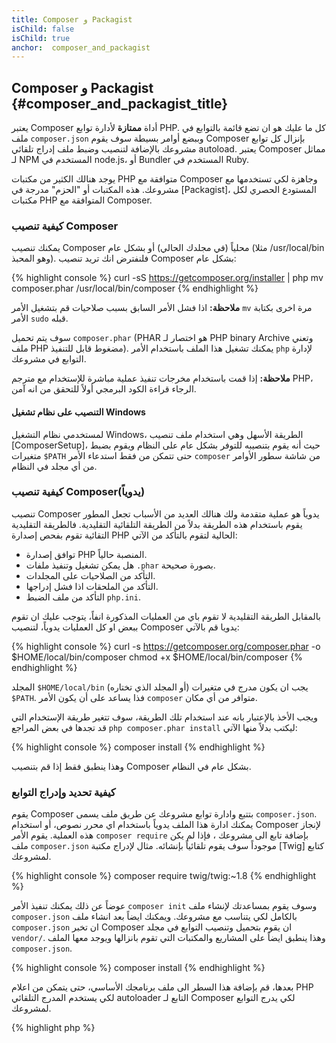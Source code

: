 ```yaml
---
title: Composer و Packagist
isChild: false
isChild: true
anchor:  composer_and_packagist
---
```


## Composer و Packagist {#composer_and_packagist_title}

يعتبر Composer أداة **ممتازة** لأدارة توابع PHP. كل ما عليك هو ان تضع قائمة بالتوابع في ملف `composer.json` وببضع أوامر
بسيطة سوف يقوم Composer بإنزال كل توابع مشروعك بالإضافة لتنصيب وضبط ملف إدراج تلقائي autoload.
يعتبر Composer مماثل لـ NPM المستخدم في node.js، أو Bundler المستخدم في Ruby.

يوجد هنالك الكثير من مكتبات PHP متوافقة مع Composer وجاهزة لكي تستخدمها مع مشروعك. هذه المكتبات أو "الحزم" مدرجة
في [Packagist]، المستودع الحصري لكل مكتبات PHP المتوافقة مع Composer.

### كيفية تنصيب Composer

يمكنك تنصيب Composer محلياً (في مجلدك الحالي) أو بشكل عام (مثلا /usr/local/bin وهو المحبذ).
فلنفترض انك تريد تنصيب Composer بشكل عام:

{% highlight console %}
curl -sS https://getcomposer.org/installer | php
mv composer.phar /usr/local/bin/composer
{% endhighlight %}

**ملاحظة:** اذا فشل الأمر السابق بسبب صلاحيات قم بتشغيل الأمر `mv` مرة اخرى بكتابة الأمر `sudo` قبله.

سوف يتم تحميل `composer.phar` (PHAR هو اختصار لـ PHP binary Archive وتعني ملف PHP مضغوط قابل للتنفيذ). يمكنك
تشغيل هذا الملف باستخدام الأمر `php` لإدارة التوابع في مشروعك.

**ملاحظة:** إذا قمت باستخدام مخرجات تنفيذ عملية مباشرة للإستخدام مع مترجم PHP، الرجاء قراءة
الكود البرمجي أولاً للتحقق من انه آمن.

#### التنصيب على نظام تشغيل Windows

لمستخدمي نظام التشغيل Windows، الطريقة الأسهل وهي استخدام ملف تنصيب [ComposerSetup]، حيث أنه يقوم
بتنصيبه للتوفر بشكل عام على النظام ويقوم بضبط متغيرات `$PATH` حتى تتمكن من فقط استدعاء الأمر `composer`
من شاشة سطور الأوامر من أي مجلد في النظام.

### كيفية تنصيب Composer(يدوياً)

تنصيب Composer يدوياً هو عملية متقدمة ولك هنالك العديد من الأسباب تجعل المطور يقوم باستخدام هذه الطريقة بدلاً
من الطريقة التلقائية التقليدية. فالطريقة التقليدية التقائية تقوم بفحص إصدارة PHP الحالية لتقوم بالتأكد من الآتي:

- توافق إصدارة PHP المنصبة حالياً.
- هل يمكن تشغيل وتنفيذ ملفات `.phar` بصورة صحيحة.
- التأكد من الصلاحيات على المجلدات.
- التأكد من الملحقات اذا فشل إدراجها.
- التأكد من ملف الضبط `php.ini`.

بالمقابل الطريقة التقليدية لا تقوم باي من العمليات المذكورة انفاً، يتوجب عليك ان تقوم ببعض او كل العمليات
يدوياً، لتنصيب Composer يدويا قم بالآتي:

{% highlight console %}
curl -s https://getcomposer.org/composer.phar -o $HOME/local/bin/composer
chmod +x $HOME/local/bin/composer
{% endhighlight %}

المجلد `$HOME/local/bin` (أو المجلد الذي تختاره) يجب ان يكون مدرج في متغيرات `$PATH`. فذا يساعد على أن
يكون الأمر `composer` متوافر من أي مكان.

ويجب الأخذ بالإعتبار بانه عند استخدام تلك الطريقة، سوف تتغير طريقة الإستخدام التي قد تجدها في بعض المراجع
`php composer.phar install` ليكتب بدلاً منها الآتي:

{% highlight console %}
composer install
{% endhighlight %}

وهذا ينطبق فقط إذا قم بتنصيب Composer بشكل عام في النظام.

### كيفية تحديد وإدراج التوابع

يقوم Composer بتتبع وادارة توابع مشروعك عن طريق ملف يسمى `composer.json`. يمكنك ادارة هذا الملف يدوياً
باستخدام اي محرر نصوص، أو استخدام Composer لإنجاز هذه العملية. يقوم الأمر `composer require` بإضافة تابع
الى مشروعك ، فإذا لم يكن ملف `composer.json` موجوداً سوف يقوم تلقائياً بإنشائه.
مثال لإدراج مكتبة [Twig] كتابع لمشروعك.

{% highlight console %}
composer require twig/twig:~1.8
{% endhighlight %}

عوضاً عن ذلك يمكنك تنفيذ الأمر `composer init` وسوف يقوم بمساعدتك لإنشاء ملف `composer.json` بالكامل لكي
يتناسب مع مشروعك. ويمكنك ايضاً بعد انشاء ملف `composer.json` ان تخبر Composer ان يقوم بتحميل وتنصيب التوابع
في مجلد `vendor/`. وهذا ينطبق ايضاً على المشاريع والمكتبات التي تقوم بانزالها ويوجد معها الملف `composer.json`.

{% highlight console %}
composer install
{% endhighlight %}

بعدها، قم بإضافة هذا السطر الى ملف برنامجك الأساسي، حتى يتمكن من اعلام PHP لكي يستخدم المدرج التلقائي autoloader
التابع لـ Composer لكي يدرج التوابع لمشروعك.

{% highlight php %}
<?php
require 'vendor/autoload.php';
{% endhighlight %}

يمكنك الآن استخدام توابع مشروعك وسيتم إدراجهم تلقائياً باستخدام autoloader.

### تحديث التوابع

يقوم Composer بإنشاء ملف بإسم `composer.lock` بحيث يقوم بحفظ ارقام إصدارات كل تابع يقوم بتحميله عن أول تنفيذ
للأمر `composer install`. إذا كنت تشارك مشروعك مع مطورين آخرين وملف `composer.lock` هو جزء من ملفاتك، فعندما يقوم
احدهم بتنفيذ الأمر `composer install` سوف يحصل على نفس الإصدارات الموجودة لديك.
لتحديث التوابع قم بتنفيذ الأمر `composer update`.

تكون هذه العملية مفيدة عندما تكون متطلباتك من التوابع محددة بمرونة، فمثلا تتطلب لمشروعك تابع بالإصدار
`~1.8` بمعنى "كل الإصدارات الأجدد من 1.8.0، والأقل من 2.0.x-dev". يمكنك ايضاً استخدام `*` `1.8.*` لتحديد الكل من خانة واحدة.
فالآن عند تنفيذ الأمر `composer update` سوف يقوم Composer بتحديث كل توابعك الى النسخة الأحدث بناء على ما قد حددته سلفاً كمطلب.

### تنبيهات التحديثات

لكي تصل لك تنبيهات عند صدور إصدارات جديدة من التوابع يمكنك التسجيل في [VersionEye]، وهي خدمة يمكنها متابعة حسابك في كل من
GitHub و BitBucket بحثاً في داخل ملفات `composer.json`، وتقوم بإرسال بريد إلكتروني عند صدور تحديثات جديدة.

### فحص مشاكل الأمان في توابعك

[Security Advisories Checker] هي خدمة و أداة تعمل على سطور الأوامر، بحيث تقوم باختبار ملف `composer.lock` وتقوم بإخبارك
إذا ما كان هنالك حاجة لتحديث اي من التوابع.

### التحكم في التوابع العامة باستخدام Composer

يمكن ل Composer التحكم في التوابع وملفاتها التنفيذية ايضاً. طريقة الإستخدام واضحة جداً، كل ما عليك فعله هو ادراج كلمة `global`
قبل تنفيذ الأمر. مثلا إذا كنت تريد تنصيب الأداة PHPUnit واستخدامها بشكل عام في نظامك قم بتنفيذ هذا الأمر:

{% highlight console %}
composer global require phpunit/phpunit
{% endhighlight %}

هذا الأمر سيقوم بإنشاء مجلد في `~/.composer` حيث يقوم بوضع كل التوابع العامة هناك. ولكي تقوم بتنفيذ أوامر وعمليات تلك التوابع
من أي مكان، ببساطة قم بإدراج مسار المجلد `~/.composer/vendor/bin` الى متغير `$PATH` في النظام لديك.

* [تعرف على المزيد في Composer]

[Packagist]: http://packagist.org/
[Twig]: http://twig.sensiolabs.org
[VersionEye]: https://www.versioneye.com/
[Security Advisories Checker]: https://security.sensiolabs.org/
[Learn about Composer]: http://getcomposer.org/doc/00-intro.md
[ComposerSetup]: https://getcomposer.org/Composer-Setup.exe

